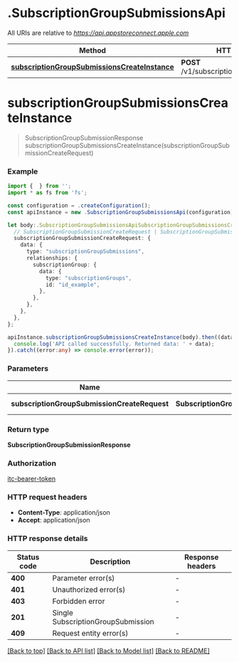 # .SubscriptionGroupSubmissionsApi

All URIs are relative to *https://api.appstoreconnect.apple.com*

Method | HTTP request | Description
------------- | ------------- | -------------
[**subscriptionGroupSubmissionsCreateInstance**](SubscriptionGroupSubmissionsApi.md#subscriptionGroupSubmissionsCreateInstance) | **POST** /v1/subscriptionGroupSubmissions | 


# **subscriptionGroupSubmissionsCreateInstance**
> SubscriptionGroupSubmissionResponse subscriptionGroupSubmissionsCreateInstance(subscriptionGroupSubmissionCreateRequest)


### Example


```typescript
import {  } from '';
import * as fs from 'fs';

const configuration = .createConfiguration();
const apiInstance = new .SubscriptionGroupSubmissionsApi(configuration);

let body:.SubscriptionGroupSubmissionsApiSubscriptionGroupSubmissionsCreateInstanceRequest = {
  // SubscriptionGroupSubmissionCreateRequest | SubscriptionGroupSubmission representation
  subscriptionGroupSubmissionCreateRequest: {
    data: {
      type: "subscriptionGroupSubmissions",
      relationships: {
        subscriptionGroup: {
          data: {
            type: "subscriptionGroups",
            id: "id_example",
          },
        },
      },
    },
  },
};

apiInstance.subscriptionGroupSubmissionsCreateInstance(body).then((data:any) => {
  console.log('API called successfully. Returned data: ' + data);
}).catch((error:any) => console.error(error));
```


### Parameters

Name | Type | Description  | Notes
------------- | ------------- | ------------- | -------------
 **subscriptionGroupSubmissionCreateRequest** | **SubscriptionGroupSubmissionCreateRequest**| SubscriptionGroupSubmission representation |


### Return type

**SubscriptionGroupSubmissionResponse**

### Authorization

[itc-bearer-token](README.md#itc-bearer-token)

### HTTP request headers

 - **Content-Type**: application/json
 - **Accept**: application/json


### HTTP response details
| Status code | Description | Response headers |
|-------------|-------------|------------------|
**400** | Parameter error(s) |  -  |
**401** | Unauthorized error(s) |  -  |
**403** | Forbidden error |  -  |
**201** | Single SubscriptionGroupSubmission |  -  |
**409** | Request entity error(s) |  -  |

[[Back to top]](#) [[Back to API list]](README.md#documentation-for-api-endpoints) [[Back to Model list]](README.md#documentation-for-models) [[Back to README]](README.md)


